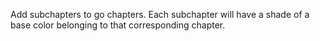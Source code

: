 Add subchapters to go chapters. Each subchapter will have a shade of a base color belonging to that corresponding chapter. 
